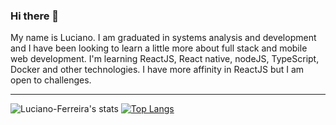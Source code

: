 ### Hi there 👋

My name is Luciano.
I am graduated in systems analysis and development and I have been looking to learn a little more about full stack and mobile web development. I'm learning ReactJS, React native, nodeJS, TypeScript, Docker and other technologies. I have more affinity in ReactJS but I am open to challenges.

---

![Luciano-Ferreira's stats](https://github-readme-stats.vercel.app/api?username=luciano-ferreira&show_icons=true)
[![Top Langs](https://github-readme-stats.vercel.app/api/top-langs/?username=luciano-ferreira&hide=javascript,c#)](https://github.com/anuraghazra/github-readme-stats)
<!--
**Luciano-Ferreira/Luciano-Ferreira** is a ✨ _special_ ✨ repository because its `README.md` (this file) appears on your GitHub profile.

Here are some ideas to get you started:

- 🔭 I’m currently working on ...
- 🌱 I’m currently learning ...
- 👯 I’m looking to collaborate on ...
- 🤔 I’m looking for help with ...
- 💬 Ask me about ...
- 📫 How to reach me: ...
- 😄 Pronouns: ...
- ⚡ Fun fact: ...
-->
